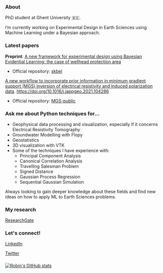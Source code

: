 ### About

PhD student at Ghent University 🇧🇪. 

I’m currently working on Experimental Design in Earth Sciences using Machine Learning under a Bayesian approach.

### Latest papers

**Preprint**: [A new framework for experimental design using Bayesian Evidential Learning: the case of wellhead protection area](https://arxiv.org/abs/2105.05539)

* Official repository: [skbel](https://github.com/robinthibaut/skbel)

[A new workflow to incorporate prior information in minimum gradient support (MGS) inversion of electrical resistivity and induced polarization data](https://www.sciencedirect.com/science/article/pii/S0926985121000331#f0005).
https://doi.org/10.1016/j.jappgeo.2021.104286

* Official repository: [MGS-public](https://github.com/robinthibaut/MGS-public)


### Ask me about Python techniques for...
- Geophysical data processing and visualization, especially if it concerns Electrical Resistivity Tomography 
- Groundwater Modelling with Flopy
- Geostatistics
- 3D visualization with VTK
- Some of the techniques I have experience with:
  - Principal Component Analysis
  - Canonical Correlation Analysis
  - Travelling Salesman Problem
  - Signed Distance
  - Gaussian Process Regression
  - Sequential Gaussian Simulation

Always looking to gain deeper knowledge about these fields and find new ideas on how to apply ML to Earth Sciences problems.

### My research
[ResearchGate](https://www.researchgate.net/profile/Robin_Thibaut)

### Let's connect!
[LinkedIn](https://www.linkedin.com/in/robin-thibaut/)

[Twitter](https://twitter.com/RobinThibaut)

### 
[![Robin's GitHub stats](https://github-readme-stats.vercel.app/api?username=robinthibaut&show_icons=true&theme=radical)](https://github.com/anuraghazra/github-readme-stats)
<!--
**robinthibaut/robinthibaut** is a ✨ _special_ ✨ repository because its `README.md` (this file) appears on your GitHub profile.

Here are some ideas to get you started:

- 🔭 I’m currently working on ...
- 🌱 I’m currently learning ...
- 👯 I’m looking to collaborate on ...
- 🤔 I’m looking for help with ...
- 💬 Ask me about ...
- 📫 How to reach me: ...
- 😄 Pronouns: ...
- ⚡ Fun fact: ...
-->
